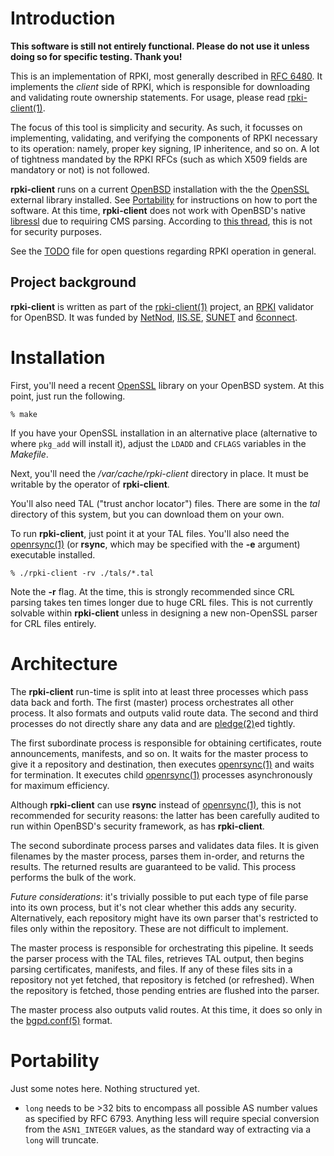 # Introduction

**This software is still not entirely functional.  Please do not use it
unless doing so for specific testing.  Thank you!**

This is an implementation of RPKI, most generally described in [RFC
6480](https://tools.ietf.org/html/rfc6480).
It implements the *client* side of RPKI, which is responsible for
downloading and validating route ownership statements.
For usage, please read [rpki-client(1)](rpki-client.1).

The focus of this tool is simplicity and security.
As such, it focusses on implementing, validating, and verifying the
components of RPKI necessary to its operation: namely, proper key
signing, IP inheritence, and so on.  A lot of tightness mandated by the
RPKI RFCs (such as which X509 fields are mandatory or not) is not
followed.

**rpki-client** runs on a current [OpenBSD](https://www.openbsd.org)
installation with the the [OpenSSL](https://www.openssl.org) external
library installed.
See [Portability](#portability) for instructions on how to port the
software.
At this time, **rpki-client** does not work with OpenBSD's native
[libressl](https://www.libressl.org) due to requiring CMS parsing.
According to 
[this thread](http://openbsd-archive.7691.n7.nabble.com/LibreSSL-why-is-support-for-CMS-disabled-td253212.html),
this is not for security purposes.

See the [TODO](TODO.md) file for open questions regarding RPKI operation
in general.

## Project background

**rpki-client** is written as part of the
[rpki-client(1)](https://medium.com/@jobsnijders/a-proposal-for-a-new-rpki-validator-openbsd-rpki-client-1-15b74e7a3f65)
project, an
[RPKI](https://en.wikipedia.org/wiki/Resource_Public_Key_Infrastructure)
validator for OpenBSD. 
It was funded by [NetNod](https://www.netnod.se),
[IIS.SE](https://www.iis.se), [SUNET](https://www.sunet.se) and
[6connect](https://www.6connect.com).

# Installation

First, you'll need a recent [OpenSSL](https://www.openssl.org/) library
on your OpenBSD system.
At this point, just run the following.

```
% make
```

If you have your OpenSSL installation in an alternative place
(alternative to where `pkg_add` will install it), adjust the `LDADD` and
`CFLAGS` variables in the *Makefile*.

Next, you'll need the */var/cache/rpki-client* directory in place.
It must be writable by the operator of **rpki-client**.

You'll also need TAL ("trust anchor locator") files.
There are some in the *tal* directory of this system, but you can
download them on your own.

To run **rpki-client**, just point it at your TAL files.
You'll also need the [openrsync(1)](https://man.openbsd.org/openrsync.1)
(or **rsync**, which may be specified with the **-e** argument)
executable installed.

```
% ./rpki-client -rv ./tals/*.tal
```

Note the **-r** flag.
At the time, this is strongly recommended since CRL parsing takes ten
times longer due to huge CRL files.
This is not currently solvable within **rpki-client** unless in
designing a new non-OpenSSL parser for CRL files entirely.

# Architecture

The **rpki-client** run-time is split into at least three processes
which pass data back and forth.
The first (master) process orchestrates all other process.
It also formats and outputs valid route data.
The second and third processes do not directly share any data and are
[pledge(2)](https://man.openbsd.org/pledge.2)ed tightly.

The first subordinate process is responsible for obtaining certificates,
route announcements, manifests, and so on.
It waits for the master process to give it a repository and destination,
then executes [openrsync(1)](https://man.openbsd.org/openrsync.1) and
waits for termination.
It executes child [openrsync(1)](https://man.openbsd.org/openrsync.1)
processes asynchronously for maximum efficiency.

Although **rpki-client** can use **rsync** instead of
[openrsync(1)](https://man.openbsd.org/openrsync.1),
this is not recommended for security reasons: the latter has been
carefully audited to run within OpenBSD's security framework, as has
**rpki-client**.

The second subordinate process parses and validates data files.
It is given filenames by the master process, parses them in-order, and
returns the results.
The returned results are guaranteed to be valid.
This process performs the bulk of the work.

*Future considerations*: it's trivially possible to put each type of
file parse into its own process, but it's not clear whether this adds
any security.  Alternatively, each repository might have its own parser
that's restricted to files only within the repository.  These are not
difficult to implement.

The master process is responsible for orchestrating this pipeline.
It seeds the parser process with the TAL files, retrieves TAL output,
then begins parsing certificates, manifests, and files.
If any of these files sits in a repository not yet fetched, that
repository is fetched (or refreshed).
When the repository is fetched, those pending entries are flushed into
the parser.

The master process also outputs valid routes.
At this time, it does so only in the
[bgpd.conf(5)](https://man.openbsd.org/bgpd.conf.5) format.

# Portability

Just some notes here.
Nothing structured yet.

- `long` needs to be >32 bits to encompass all possible AS number
  values as specified by RFC 6793.  Anything less will require special
  conversion from the `ASN1_INTEGER` values, as the standard way of
  extracting via a `long` will truncate.

